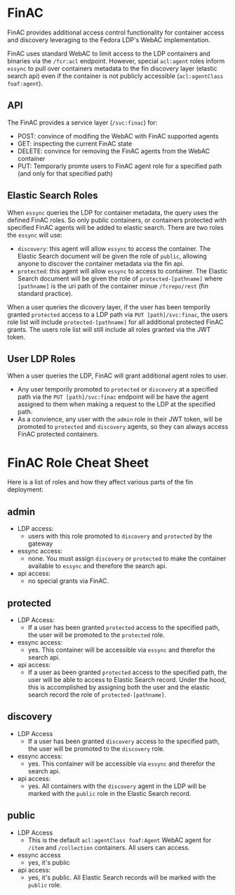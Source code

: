 # FinAC

FinAC provides additional access control functionality for container access and discovery leveraging to the Fedora LDP's WebAC implementation.

FinAC uses standard WebAC to limit access to the LDP containers and binaries via the `/fcr:acl` endpoint.  However, special `acl:agent` roles inform `essync` to pull over containers metadata to the fin discovery layer (elastic search api) even if the container is not publicly accessible (`acl:agentClass foaf:agent`).

## API

The FinAC provides a service layer (`/svc:finac`) for:

 - POST: convince of modifing the WebAC with FinAC supported agents
 - GET: inspecting the current FinAC state
 - DELETE: convince for removing the FinAC agents from the WebAC container
 - PUT: Temporarly promte users to FinAC agent role for a specified path (and only for that specified path)

## Elastic Search Roles  

When `essync` queries the LDP for container metadata, the query uses the defined FinAC roles.  So only public containers, or containers protected with specified FinAC agents will be added to elastic search.  There are two roles the `essync` will use:

 - `discovery`: this agent will allow `essync` to access the container.  The Elastic Search document will be given the role of `public`, allowing anyone to discover the container metadata via the fin api.
 - `protected`: this agent will allow `essync` to access to container.  The Elastic Search document will be given the role of `protected-[pathname]` where `[pathname]` is the uri path of the container minue `/fcrepo/rest` (fin standard practice).

When a user queries the dicovery layer, if the user has been temporily granted `protected` access to a LDP path via `PUT [path]/svc:finac`, the users role list will include `protected-[pathname]` for all additional protected FinAC grants.  The users role list will still include all roles granted via the JWT token.

## User LDP Roles

When a user queries the LDP, FinAC will grant additional agent roles to user.

 - Any user temporily promoted to `protected` or `discovery` at a specified path via the `PUT [path]/svc:finac` endpoint will be have the agent assigned to them when making a request to the LDP at the specified path.
 - As a convience, any user with the `admin` role in their JWT token, will be promoted to `protected` and `discovery` agents, so they can always access FinAC protected containers.

# FinAC Role Cheat Sheet

Here is a list of roles and how they affect various parts of the fin deployment:

## admin

- LDP access:
  - users with this role promoted to `discovery` and `protected` by the gateway
- essync access:
  - none.  You must assign `discovery` or `protected` to make the container available to `essync` and therefore the search api.
- api access:
  - no special grants via FinAC.

## protected

- LDP Access:
  - If a user has been granted `protected` access to the specified path, the user will be promoted to the `protected` role.
- essync access:
  - yes.  This container will be accessible via `essync` and therefor the search api.
- api access:
  - If a user as been granted `protected` access to the specified path, the user will be able to access to Elastic Search record.  Under the hood, this is accomplished by assigning both the user and the elastic search record the role of `protected-[pathname]`.

## discovery

- LDP Access
  - If a user has been granted `discovery` access to the specified path, the user will be promoted to the `discovery` role.
- essync access:
  - yes.  This container will be accessible via `essync` and therefor the search api.
- api access:
  - yes.  All containers with the `discovery` agent in the LDP will be marked with the `public` role in the Elastic Search record.

## public

- LDP Access
  - This is the default `acl:agentClass foaf:Agent` WebAC agent for `/item` and `/collection` containers. All users can access.
- essync access
  - yes, it's public
- api access:
  - yes, it's public.  All Elastic Search records will be marked with the `public` role.